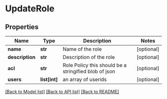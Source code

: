 # UpdateRole

## Properties
Name | Type | Description | Notes
------------ | ------------- | ------------- | -------------
**name** | **str** | Name of the role | [optional] 
**description** | **str** | Description of the role | [optional] 
**acl** | **str** | Role Policy this should be a stringified blob of json | [optional] 
**users** | **list[int]** | an array of userids | [optional] 

[[Back to Model list]](../README.md#documentation-for-models) [[Back to API list]](../README.md#documentation-for-api-endpoints) [[Back to README]](../README.md)


